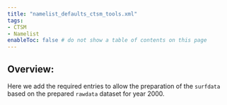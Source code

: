 ```yaml
---
title: "namelist_defaults_ctsm_tools.xml"
tags:
- CTSM
- Namelist
enableToc: false # do not show a table of contents on this page
---
```



## Overview:
Here we add the required entries to allow the preparation of the `surfdata` based on the prepared `rawdata` dataset for year 2000. 